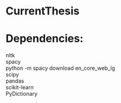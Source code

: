 # CurrentThesis

# Dependencies:
nltk  
spacy  
  python -m spacy download en_core_web_lg  
scipy  
pandas  
scikit-learn  
PyDictionary
